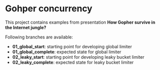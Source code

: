# Gohper concurrency

This project contains examples from presentation **How Gopher survive in the Internet jungle?**

Following branches are available:
- **01_global_start**: starting point for developing global limiter
- **01_global_complete**: expected state for global limiter 
- **02_leaky_start**: starting point for developing leaky bucket limiter
- **02_leaky_complete**: expected state for leaky bucket limiter
